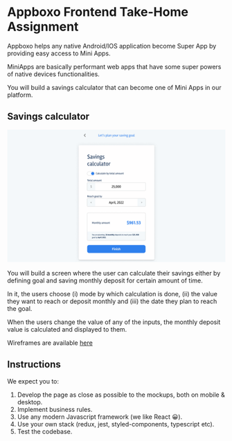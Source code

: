 # Appboxo Frontend Take-Home Assignment
Appboxo helps any native Android/IOS application become Super App by providing easy access to Mini Apps.

MiniApps are basically performant web apps that have some super powers of native devices functionalities.

You will build a savings calculator that can become one of Mini Apps in our platform.


## Savings calculator

![Savings calculator web app](savings-app.png)

You will build a screen where the user can calculate their savings either by defining goal and saving monthly deposit for certain amount of time.

In it, the users choose (i) mode by which calculation is done,  (ii) the value they want to reach or deposit monthly and (iii) the date they plan to reach the goal.

When the users change the value of any of the inputs, the monthly deposit value is calculated and displayed to them.

Wireframes are available [here](https://www.figma.com/file/IaZtDQvkcdancor16W4EQ24J/Savings-calculator?node-id=0%3A1)

## Instructions

We expect you to:

1. Develop the page as close as possible to the mockups, both on mobile & desktop.
2. Implement business rules.
3. Use any modern Javascript framework (we like React 😀).
4. Use your own stack (redux, jest, styled-components, typescript etc).
5. Test the codebase.
